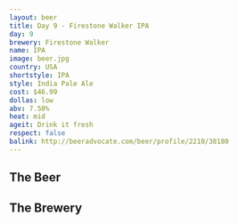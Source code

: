 ```yaml
---
layout: beer
title: Day 9 - Firestone Walker IPA
day: 9
brewery: Firestone Walker
name: IPA
image: beer.jpg
country: USA
shortstyle: IPA
style: India Pale Ale
cost: $46.99
dollas: low
abv: 7.50%
heat: mid
ageit: Drink it fresh
respect: false
balink: http://beeradvocate.com/beer/profile/2210/38180
---
```

## The Beer

## The Brewery


